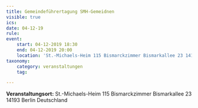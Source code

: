 ```yaml
---
title: Gemeindeführertagung SMH-Gemeidnen
visible: true
ics: 
date: 04-12-19
rule: 
event:
	start: 04-12-2019 18:30
	end: 04-12-2019 20:00
	location: 'St.-Michaels-Heim 115 Bismarckzimmer Bismarkallee 23 14193 Berlin Deutschland'
taxonomy:
	category: veranstaltungen
	tag: 

---
```




**Veranstaltungsort:** St.-Michaels-Heim
115 Bismarckzimmer
Bismarkallee 23
14193 Berlin
Deutschland

